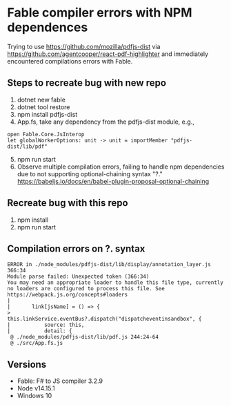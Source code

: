 # Fable compiler errors with NPM dependences

Trying to use <https://github.com/mozilla/pdfjs-dist> via <https://github.com/agentcooper/react-pdf-highlighter> and immediately encountered compilations errors with Fable.

## Steps to recreate bug with new repo

1. dotnet new fable
2. dotnet tool restore
3. npm install pdfjs-dist
4. App.fs, take any dependency from the pdfjs-dist module, e.g.,
```
open Fable.Core.JsInterop
let globalWorkerOptions: unit -> unit = importMember "pdfjs-dist/lib/pdf"
```
5. npm run start
6. Observe multiple compilation errors, failing to handle npm dependencies due to not supporting optional-chaining syntax "?." <https://babeljs.io/docs/en/babel-plugin-proposal-optional-chaining>

## Recreate bug with this repo
1. npm install
2. npm run start

## Compilation errors on ?. syntax
```
ERROR in ./node_modules/pdfjs-dist/lib/display/annotation_layer.js 366:34
Module parse failed: Unexpected token (366:34)
You may need an appropriate loader to handle this file type, currently no loaders are configured to process this file. See https://webpack.js.org/concepts#loaders
|
|       link[jsName] = () => {
>         this.linkService.eventBus?.dispatch("dispatcheventinsandbox", {
|           source: this,
|           detail: {
 @ ./node_modules/pdfjs-dist/lib/pdf.js 244:24-64
 @ ./src/App.fs.js
```
## Versions
- Fable: F# to JS compiler 3.2.9
- Node v14.15.1
- Windows 10